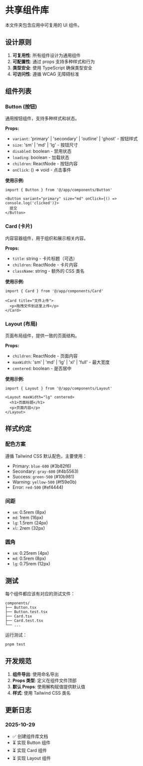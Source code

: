 # 共享组件库

本文件夹包含应用中可复用的 UI 组件。

## 设计原则

1. **可复用性**: 所有组件设计为通用组件
2. **可配置性**: 通过 props 支持多种样式和行为
3. **类型安全**: 使用 TypeScript 确保类型安全
4. **可访问性**: 遵循 WCAG 无障碍标准

## 组件列表

### Button (按钮)
通用按钮组件，支持多种样式和状态。

**Props:**
- `variant`: 'primary' | 'secondary' | 'outline' | 'ghost' - 按钮样式
- `size`: 'sm' | 'md' | 'lg' - 按钮尺寸
- `disabled`: boolean - 禁用状态
- `loading`: boolean - 加载状态
- `children`: ReactNode - 按钮内容
- `onClick`: () => void - 点击事件

**使用示例:**
```tsx
import { Button } from '@/app/components/Button'

<Button variant="primary" size="md" onClick={() => console.log('clicked')}>
  提交
</Button>
```

### Card (卡片)
内容容器组件，用于组织和展示相关内容。

**Props:**
- `title`: string - 卡片标题（可选）
- `children`: ReactNode - 卡片内容
- `className`: string - 额外的 CSS 类名

**使用示例:**
```tsx
import { Card } from '@/app/components/Card'

<Card title="文件上传">
  <p>拖拽文件到这里上传</p>
</Card>
```

### Layout (布局)
页面布局组件，提供一致的页面结构。

**Props:**
- `children`: ReactNode - 页面内容
- `maxWidth`: 'sm' | 'md' | 'lg' | 'xl' | 'full' - 最大宽度
- `centered`: boolean - 是否居中

**使用示例:**
```tsx
import { Layout } from '@/app/components/Layout'

<Layout maxWidth="lg" centered>
  <h1>页面标题</h1>
  <p>页面内容</p>
</Layout>
```

## 样式约定

### 配色方案
遵循 Tailwind CSS 默认配色，主要使用：
- Primary: `blue-600` (#3b82f6)
- Secondary: `gray-600` (#4b5563)
- Success: `green-500` (#10b981)
- Warning: `yellow-500` (#f59e0b)
- Error: `red-500` (#ef4444)

### 间距
- `sm`: 0.5rem (8px)
- `md`: 1rem (16px)
- `lg`: 1.5rem (24px)
- `xl`: 2rem (32px)

### 圆角
- `sm`: 0.25rem (4px)
- `md`: 0.5rem (8px)
- `lg`: 0.75rem (12px)

## 测试

每个组件都应该有对应的测试文件：
```
components/
├── Button.tsx
├── Button.test.tsx
├── Card.tsx
├── Card.test.tsx
└── ...
```

运行测试：
```bash
pnpm test
```

## 开发规范

1. **组件导出**: 使用命名导出
2. **Props 类型**: 定义在组件文件顶部
3. **默认 Props**: 使用解构赋值提供默认值
4. **样式**: 使用 Tailwind CSS 类名

## 更新日志

### 2025-10-29
- ✅ 创建组件库文档
- ⏳ 实现 Button 组件
- ⏳ 实现 Card 组件
- ⏳ 实现 Layout 组件
